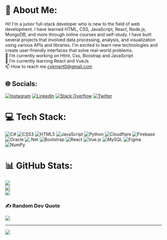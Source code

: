 # 💫 About Me:
Hi! I'm a junior full-stack developer who is new to the field of web development. I have learned HTML, CSS, JavaScript, React, Node.js, MongoDB, and more through online courses and self-study. I have built several projects that involved data processing, analysis, and visualization using various APIs and libraries. I'm excited to learn new technologies and create user-friendly interfaces that solve real-world problems. <br>🔭 I’m currently working on Html, Css, Boostrap and JavaScript<br>🌱 I’m currently learning React and VueJs<br>📫 How to reach me cvkmert0@gmail.com


## 🌐 Socials:
[![Instagram](https://img.shields.io/badge/Instagram-%23E4405F.svg?logo=Instagram&logoColor=white)](https://instagram.com/cvkmert/) 
[![LinkedIn](https://img.shields.io/badge/LinkedIn-%230077B5.svg?logo=linkedin&logoColor=white)](https://www.linkedin.com/in/cvkmert/) 
[![Stack Overflow](https://img.shields.io/badge/-Stackoverflow-FE7A16?logo=stack-overflow&logoColor=white)](https://stackoverflow.com/users/18621933/cvkmert) [![Twitter](https://img.shields.io/badge/Twitter-%231DA1F2.svg?logo=Twitter&logoColor=white)](https://twitter.com/cvkmert_) 

# 💻 Tech Stack:
![C#](https://img.shields.io/badge/c%23-%23239120.svg?style=flat&logo=c-sharp&logoColor=white) ![CSS3](https://img.shields.io/badge/css3-%231572B6.svg?style=flat&logo=css3&logoColor=white) ![HTML5](https://img.shields.io/badge/html5-%23E34F26.svg?style=flat&logo=html5&logoColor=white) ![JavaScript](https://img.shields.io/badge/javascript-%23323330.svg?style=flat&logo=javascript&logoColor=%23F7DF1E) ![Python](https://img.shields.io/badge/python-3670A0?style=flat&logo=python&logoColor=ffdd54) ![Cloudflare](https://img.shields.io/badge/Cloudflare-F38020?style=flat&logo=Cloudflare&logoColor=white) ![Firebase](https://img.shields.io/badge/firebase-%23039BE5.svg?style=flat&logo=firebase) ![Oracle](https://img.shields.io/badge/Oracle-F80000?style=flat&logo=oracle&logoColor=white) ![.Net](https://img.shields.io/badge/.NET-5C2D91?style=flat&logo=.net&logoColor=white) ![Bootstrap](https://img.shields.io/badge/bootstrap-%23563D7C.svg?style=flat&logo=bootstrap&logoColor=white) ![React](https://img.shields.io/badge/react-%2320232a.svg?style=flat&logo=react&logoColor=%2361DAFB) ![Vue.js](https://img.shields.io/badge/vuejs-%2335495e.svg?style=flat&logo=vuedotjs&logoColor=%234FC08D) ![MySQL](https://img.shields.io/badge/mysql-%2300f.svg?style=flat&logo=mysql&logoColor=white) 	![Figma](https://img.shields.io/badge/figma-%23F24E1E.svg?style=flat&logo=figma&logoColor=white) ![NumPy](https://img.shields.io/badge/numpy-%23013243.svg?style=flat&logo=numpy&logoColor=white)
# 📊 GitHub Stats:
![](https://github-readme-stats.vercel.app/api?username=cvkmert&theme=darcula&hide_border=false&include_all_commits=true&count_private=true)<br/>
![](https://github-readme-streak-stats.herokuapp.com/?user=cvkmert&theme=darcula&hide_border=false)<br/>
![](https://github-readme-stats.vercel.app/api/top-langs/?username=cvkmert&theme=darcula&hide_border=false&include_all_commits=true&count_private=true&layout=compact)

### ✍️ Random Dev Quote
![](https://quotes-github-readme.vercel.app/api?type=horizontal&theme=dark)

---
[![](https://visitcount.itsvg.in/api?id=cvkmert&icon=5&color=0)](https://visitcount.itsvg.in)

<!-- Proudly created with GPRM ( https://gprm.itsvg.in ) -->
